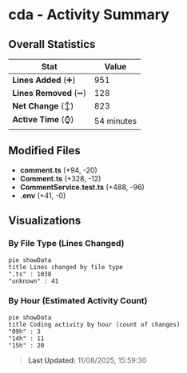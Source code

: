 # cda - Activity Summary 

## Overall Statistics

| Stat                   | Value                                                             |
| ---------------------- | ----------------------------------------------------------------- |
| **Lines Added** (➕)   | 951                                          |
| **Lines Removed** (➖) | 128                                        |
| **Net Change** (↕)    | 823                |
| **Active Time** (⌚)   | 54 minutes |


## Modified Files
- **comment.ts** (+94, -20)
- **Comment.ts** (+328, -12)
- **CommentService.test.ts** (+488, -96)
- **.env** (+41, -0)

## Visualizations

### By File Type (Lines Changed)

```mermaid
pie showData
title Lines changed by file type
".ts" : 1038
"unknown" : 41
```

### By Hour (Estimated Activity Count)

```mermaid
pie showData
title Coding activity by hour (count of changes)
"09h" : 3
"14h" : 11
"15h" : 20
```


> **Last Updated:** 11/08/2025, 15:59:30
